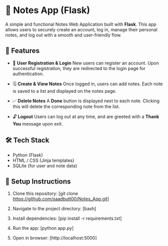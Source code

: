 # 📝 Notes App (Flask)

A simple and functional Notes Web Application built with **Flask**. This app allows users to securely create an account, log in, manage their personal notes, and log out with a smooth and user-friendly flow.

## 🚀 Features

* 🔐 **User Registration & Login**
  New users can register an account. Upon successful registration, they are redirected to the login page for authentication.

* 🗒️ **Create & View Notes**
  Once logged in, users can add notes. Each note is saved to a list and displayed on the notes page.

* ✅ **Delete Notes**
  A **Done** button is displayed next to each note. Clicking this will delete the corresponding note from the list.

* 🔓 **Logout**
  Users can log out at any time, and are greeted with a **Thank You** message upon exit.

## 🛠️ Tech Stack

* Python (Flask)
* HTML / CSS (Jinja templates)
* SQLite (for user and note data)

## 📁 Setup Instructions

1. Clone this repository:
   [git clone https://github.com/saadbutt00/Notes_App.git]
   
2. Navigate to the project directory:
   [bash]
   
3. Install dependencies:
   [pip install -r requirements.txt]

4. Run the app:
   [python app.py]
   
6. Open in browser:
   [http://localhost:5000]
